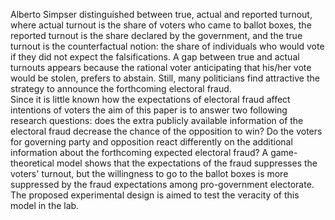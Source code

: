 Alberto Simpser distinguished between true, actual and reported turnout, where actual turnout is the share of voters who came to ballot boxes, the reported turnout is the share declared by the government, and the true turnout is the counterfactual notion: the share of individuals who would vote if they did not expect the falsifications. A gap between true and actual turnouts appears because the rational voter anticipating that his/her vote would be stolen, prefers to abstain. Still, many politicians find attractive the strategy to announce the forthcoming electoral fraud.  
Since it is little known how the expectations of electoral fraud affect intentions of voters the aim of this paper is to answer two  following research questions: does the extra publicly available information of the electoral fraud decrease the chance of the opposition to win?  Do the voters for governing party and opposition react differently on the additional information about the forthcoming expected electoral fraud?
A game-theoretical model shows that the expectations of the fraud suppresses the voters' turnout, but the willingness to go to the ballot boxes is more suppressed by the fraud expectations among pro-government electorate. The proposed experimental design is aimed to test the veracity of  this model in the lab.